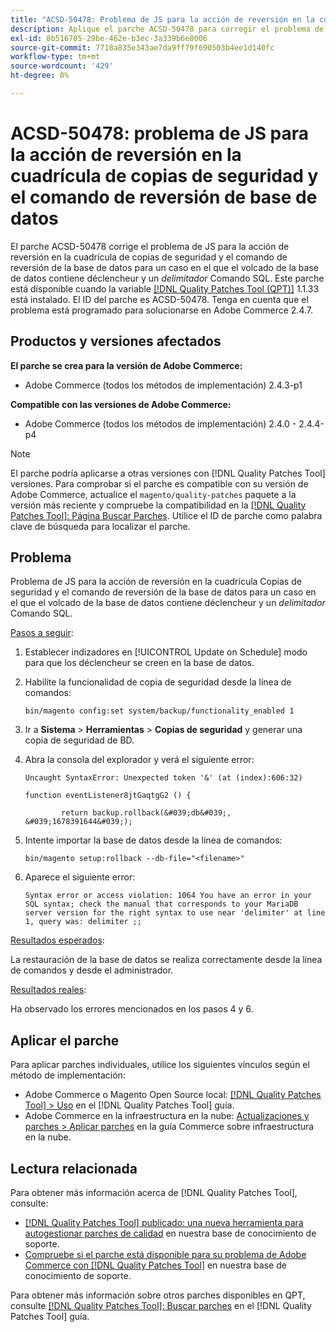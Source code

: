 ```yaml
---
title: "ACSD-50478: Problema de JS para la acción de reversión en la cuadrícula de copias de seguridad y el comando de reversión de base de datos"
description: Aplique el parche ACSD-50478 para corregir el problema de JS para la acción de reversión en la cuadrícula de copias de seguridad y el comando de reversión de la base de datos para un caso en el que el volcado de la base de datos contenga déclencheur y un comando SQL *delimiter*.
exl-id: 8b516705-29be-462e-b3ec-3a339b6e8006
source-git-commit: 7718a835e343ae7da9ff79f690503b4ee1d140fc
workflow-type: tm+mt
source-wordcount: '429'
ht-degree: 0%

---
```


# ACSD-50478: problema de JS para la acción de reversión en la cuadrícula de copias de seguridad y el comando de reversión de base de datos

El parche ACSD-50478 corrige el problema de JS para la acción de reversión en la cuadrícula de copias de seguridad y el comando de reversión de la base de datos para un caso en el que el volcado de la base de datos contiene déclencheur y un *delimitador* Comando SQL. Este parche está disponible cuando la variable [[!DNL Quality Patches Tool (QPT)]](/help/announcements/adobe-commerce-announcements/magento-quality-patches-released-new-tool-to-self-serve-quality-patches.md) 1.1.33 está instalado. El ID del parche es ACSD-50478. Tenga en cuenta que el problema está programado para solucionarse en Adobe Commerce 2.4.7.

## Productos y versiones afectados

**El parche se crea para la versión de Adobe Commerce:**

* Adobe Commerce (todos los métodos de implementación) 2.4.3-p1

**Compatible con las versiones de Adobe Commerce:**

* Adobe Commerce (todos los métodos de implementación) 2.4.0 - 2.4.4-p4

>[!NOTE]
>
>El parche podría aplicarse a otras versiones con [!DNL Quality Patches Tool] versiones. Para comprobar si el parche es compatible con su versión de Adobe Commerce, actualice el `magento/quality-patches` paquete a la versión más reciente y compruebe la compatibilidad en la [[!DNL Quality Patches Tool]: Página Buscar Parches](https://experienceleague.adobe.com/tools/commerce-quality-patches/index.html). Utilice el ID de parche como palabra clave de búsqueda para localizar el parche.

## Problema

Problema de JS para la acción de reversión en la cuadrícula Copias de seguridad y el comando de reversión de la base de datos para un caso en el que el volcado de la base de datos contiene déclencheur y un *delimitador* Comando SQL.

<u>Pasos a seguir</u>:

1. Establecer indizadores en [!UICONTROL Update on Schedule] modo para que los déclencheur se creen en la base de datos.
1. Habilite la funcionalidad de copia de seguridad desde la línea de comandos:

   `bin/magento config:set system/backup/functionality_enabled 1`

1. Ir a **Sistema** > **Herramientas** > **Copias de seguridad** y generar una copia de seguridad de BD.
1. Abra la consola del explorador y verá el siguiente error:

   ```
   Uncaught SyntaxError: Unexpected token '&' (at (index):606:32)
   
   function eventListener8jtGaqtgG2 () {
   
           return backup.rollback(&#039;db&#039;, &#039;1678391644&#039;);
   ```

1. Intente importar la base de datos desde la línea de comandos:

   `bin/magento setup:rollback --db-file="<filename>"`

1. Aparece el siguiente error:

   ```
   Syntax error or access violation: 1064 You have an error in your SQL syntax; check the manual that corresponds to your MariaDB server version for the right syntax to use near 'delimiter' at line 1, query was: delimiter ;;
   ```

<u>Resultados esperados</u>:

La restauración de la base de datos se realiza correctamente desde la línea de comandos y desde el administrador.

<u>Resultados reales</u>:

Ha observado los errores mencionados en los pasos 4 y 6.

## Aplicar el parche

Para aplicar parches individuales, utilice los siguientes vínculos según el método de implementación:

* Adobe Commerce o Magento Open Source local: [[!DNL Quality Patches Tool] > Uso](https://experienceleague.adobe.com/docs/commerce-operations/tools/quality-patches-tool/usage.html) en el [!DNL Quality Patches Tool] guía.
* Adobe Commerce en la infraestructura en la nube: [Actualizaciones y parches > Aplicar parches](https://experienceleague.adobe.com/docs/commerce-cloud-service/user-guide/develop/upgrade/apply-patches.html) en la guía Commerce sobre infraestructura en la nube.

## Lectura relacionada

Para obtener más información acerca de [!DNL Quality Patches Tool], consulte:

* [[!DNL Quality Patches Tool] publicado: una nueva herramienta para autogestionar parches de calidad](/help/announcements/adobe-commerce-announcements/magento-quality-patches-released-new-tool-to-self-serve-quality-patches.md) en nuestra base de conocimiento de soporte.
* [Compruebe si el parche está disponible para su problema de Adobe Commerce con [!DNL Quality Patches Tool]](/help/support-tools/patches-available-in-qpt-tool/check-patch-for-magento-issue-with-magento-quality-patches.md) en nuestra base de conocimiento de soporte.

Para obtener más información sobre otros parches disponibles en QPT, consulte [[!DNL Quality Patches Tool]: Buscar parches](https://experienceleague.adobe.com/tools/commerce-quality-patches/index.html) en el [!DNL Quality Patches Tool] guía.
